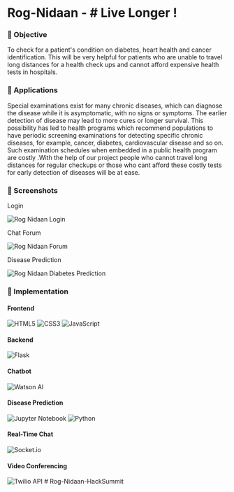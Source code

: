 # Rog-Nidaan - # Live Longer !

### 📍 Objective
To check for a patient's condition on diabetes, heart health and cancer identification. This will be very helpful for patients who are unable to travel long distances for a health check ups and cannot afford expensive health tests in hospitals.

### 📍 Applications
Special examinations exist for many chronic diseases, which can diagnose the disease while it is asymptomatic, with no signs or symptoms. The earlier detection of disease may lead to more cures or longer survival. This possibility has led to health programs which recommend populations to have periodic screening examinations for detecting specific chronic diseases, for example, cancer, diabetes, cardiovascular disease and so on. Such examination schedules when embedded in a public health program are costly .With the help of our project people who cannot travel long distances for regular checkups or those who cant afford these costly tests for early detection of diseases will be at ease.

### 📍 Screenshots

Login <br>

![Rog Nidaan Login](https://user-images.githubusercontent.com/73497800/136689679-e47901ad-b4d2-43ae-b169-e4117da8c00c.png)

Chat Forum <br>

![Rog Nidaan Forum](https://user-images.githubusercontent.com/73497800/136689684-47774245-0d03-42fe-9df4-3159050cc620.png)

Disease Prediction <br>

![Rog Nidaan Diabetes Prediction](https://user-images.githubusercontent.com/73497800/136689685-ab9d308c-9551-408c-84bf-14c7dfc2895b.png)


### 📍 Implementation 

#### Frontend 
![HTML5](https://img.shields.io/badge/html5-%23E34F26.svg?style=for-the-badge&logo=html5&logoColor=white)
![CSS3](https://img.shields.io/badge/css3-%231572B6.svg?style=for-the-badge&logo=css3&logoColor=white) 
![JavaScript](https://img.shields.io/badge/javascript-%23323330.svg?style=for-the-badge&logo=javascript&logoColor=%23F7DF1E)

#### Backend
![Flask](https://img.shields.io/badge/flask-%23000.svg?style=for-the-badge&logo=flask&logoColor=white)

#### Chatbot
![Watson AI](https://img.shields.io/badge/-WatsonAI-800080?style=for-the-badge&logo=ibmwatson&logoColor=white)

#### Disease Prediction
![Jupyter Notebook](https://img.shields.io/badge/jupyter-00b3b3?style=for-the-badge&logo=jupyter&logoColor=white)
![Python](https://img.shields.io/badge/python-3670A0?style=for-the-badge&logo=python&logoColor=ffdd54)

#### Real-Time Chat
![Socket.io](https://img.shields.io/badge/Socket.io-black?style=for-the-badge&logo=socket.io&badgeColor=010101)

#### Video Conferencing
![Twilio API](https://img.shields.io/badge/TwilioAPI-F22F46?style=for-the-badge&logo=twilio&badgeColor=010101)
#   R o g - N i d a a n - H a c k S u m m i t  
 